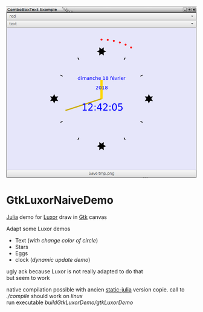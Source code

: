 ![splash image](images/GtkLuxorDemoApp.png)    
# GtkLuxorNaiveDemo
[Julia](https://julialang.org/) demo for  [Luxor](https://github.com/JuliaGraphics/Luxor.jl) draw in [Gtk](https://github.com/JuliaGraphics/Gtk.jl) canvas

Adapt some Luxor demos    
- Text (_with change color of circle_)  
- Stars  
- Eggs      
- clock (_dynamic update demo_)

ugly ack because Luxor is not really adapted to do that    
but seem to work


native compilation possible with ancien [static-julia](https://github.com/JuliaComputing/static-julia) version copie. call to *./compile* should work on *linux*    
run executable *buildGtkLuxorDemo/gtkLuxorDemo*
